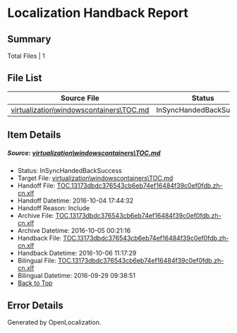 # <a name='report-top'></a> Localization Handback Report

## Summary
 Total Files | 1

## File List
 Source File | Status | Details 
 ----------- | ------ | ------- 
 [virtualization\windowscontainers\TOC.md](https://github.com/Microsoft/Virtualization-Documentation-Private/blob/055f90709bd814684bbbdcecb98444f025e8a9bf/virtualization/windowscontainers/TOC.md) | InSyncHandedBackSuccess | [Details](#6337f860aaad43a9bc5e9939442a447033ecce2b311)

## Item Details
##### <a name='6337f860aaad43a9bc5e9939442a447033ecce2b311'></a> Source: [virtualization\windowscontainers\TOC.md](https://github.com/Microsoft/Virtualization-Documentation-Private/blob/055f90709bd814684bbbdcecb98444f025e8a9bf/virtualization/windowscontainers/TOC.md)
* Status: InSyncHandedBackSuccess
* Target File: [virtualization\windowscontainers\TOC.md](https://github.com/Microsoft/Virtualization-Documentation-Private.zh-cn/blob/e60e15c0a4929b714773cc1eac173d27e4b6f92e/virtualization/windowscontainers/TOC.md)
* Handoff File: [TOC.13173dbdc376543cb6eb74ef16484f39c0ef0fdb.zh-cn.xlf](https://github.com/Microsoft/Virtualization-Documentation-Private.handoff/blob/6ffda5fd2132d77cad3acc3c3b1b8d67fd2c0a46/ol-handoff/Microsoft/Virtualization-Documentation-Private.zh-cn/live/TOC.13173dbdc376543cb6eb74ef16484f39c0ef0fdb.zh-cn.xlf)
* Handoff Datetime: 2016-10-04 17:44:32
* Handoff Reason: Include
* Archive File: [TOC.13173dbdc376543cb6eb74ef16484f39c0ef0fdb.zh-cn.xlf](https://github.com/Microsoft/Virtualization-Documentation-Private.handoff/blob/0e177c3cce77e07cfa72d9cad162f706d9bcb667/ol-archive/Microsoft/Virtualization-Documentation-Private.zh-cn/live/TOC.13173dbdc376543cb6eb74ef16484f39c0ef0fdb.zh-cn.xlf)
* Archive Datetime: 2016-10-05 00:21:16
* Handback File: [TOC.13173dbdc376543cb6eb74ef16484f39c0ef0fdb.zh-cn.xlf](https://github.com/Microsoft/Virtualization-Documentation-Private.handback/blob/cced5857e9e326aba3df81fa37939ca5e72043cf/ol-handback/Microsoft/Virtualization-Documentation-Private.zh-cn/live/TOC.13173dbdc376543cb6eb74ef16484f39c0ef0fdb.zh-cn.xlf)
* Handback Datetime: 2016-10-06 11:17:29
* Bilingual File: [TOC.13173dbdc376543cb6eb74ef16484f39c0ef0fdb.zh-cn.xlf](https://github.com/Microsoft/Virtualization-Documentation-Private.handback/blob/7fe5fd743ecb42b802f5af238434d92bcf35fc15/ol-handback/Microsoft/Virtualization-Documentation-Private.zh-cn/live/TOC.13173dbdc376543cb6eb74ef16484f39c0ef0fdb.zh-cn.xlf)
* Bilingual Datetime: 2016-09-29 09:38:51
* [Back to Top](#report-top)


## Error Details

Generated by OpenLocalization.
